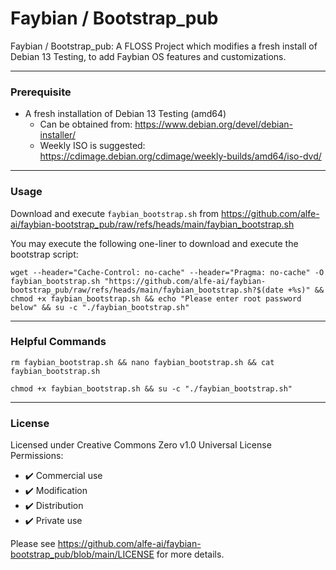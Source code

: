 # Faybian / Bootstrap_pub
Faybian / Bootstrap_pub: A FLOSS Project which modifies a fresh install of Debian 13 Testing, to add Faybian OS features and customizations.

---
### Prerequisite
- A fresh installation of Debian 13 Testing (amd64)
  - Can be obtained from: https://www.debian.org/devel/debian-installer/  
  - Weekly ISO is suggested: https://cdimage.debian.org/cdimage/weekly-builds/amd64/iso-dvd/

---
### Usage

Download and execute `faybian_bootstrap.sh` from https://github.com/alfe-ai/faybian-bootstrap_pub/raw/refs/heads/main/faybian_bootstrap.sh

You may execute the following one-liner to download and execute the bootstrap script:
```
wget --header="Cache-Control: no-cache" --header="Pragma: no-cache" -O faybian_bootstrap.sh "https://github.com/alfe-ai/faybian-bootstrap_pub/raw/refs/heads/main/faybian_bootstrap.sh?$(date +%s)" && chmod +x faybian_bootstrap.sh && echo "Please enter root password below" && su -c "./faybian_bootstrap.sh"
```

---
### Helpful Commands

```
rm faybian_bootstrap.sh && nano faybian_bootstrap.sh && cat faybian_bootstrap.sh 
```

```
chmod +x faybian_bootstrap.sh && su -c "./faybian_bootstrap.sh"
```

---
### License

Licensed under Creative Commons Zero v1.0 Universal License  
Permissions:
- ✔️ Commercial use
- ✔️ Modification
- ✔️ Distribution
- ✔️ Private use

Please see https://github.com/alfe-ai/faybian-bootstrap_pub/blob/main/LICENSE for more details.



